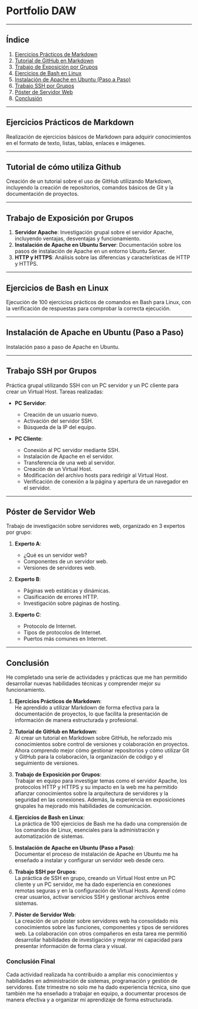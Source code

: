# Portfolio DAW

---

## Índice

1. [Ejercicios Prácticos de Markdown](#ejercicios-prácticos-de-markdown)
2. [Tutorial de GitHub en Markdown](#tutorial-de-github-en-markdown)
3. [Trabajo de Exposición por Grupos](#trabajo-de-exposición-por-grupos)
4. [Ejercicios de Bash en Linux](#ejercicios-de-bash-en-linux)
5. [Instalación de Apache en Ubuntu (Paso a Paso)](#instalación-de-apache-en-ubuntu-paso-a-paso)
6. [Trabajo SSH por Grupos](#trabajo-ssh-por-grupos)
7. [Póster de Servidor Web](#póster-de-servidor-web)
8. [Conclusión](#conclusión)

---

## Ejercicios Prácticos de Markdown

Realización de ejercicios básicos de Markdown para adquirir conocimientos en el formato de texto, listas, tablas, enlaces e imágenes.

---

## Tutorial de cómo utiliza Github 

Creación de un tutorial sobre el uso de GitHub utilizando Markdown, incluyendo la creación de repositorios, comandos básicos de Git y la documentación de proyectos.

---

## Trabajo de Exposición por Grupos

1. **Servidor Apache**: Investigación grupal sobre el servidor Apache, incluyendo ventajas, desventajas y funcionamiento.
2. **Instalación de Apache en Ubuntu Server**: Documentación sobre los pasos de instalación de Apache en un entorno Ubuntu Server.
3. **HTTP y HTTPS**: Análisis sobre las diferencias y características de HTTP y HTTPS.

---

## Ejercicios de Bash en Linux

Ejecución de 100 ejercicios prácticos de comandos en Bash para Linux, con la verificación de respuestas para comprobar la correcta ejecución.

---

## Instalación de Apache en Ubuntu (Paso a Paso)

Instalación paso a paso de Apache en Ubuntu.

---

## Trabajo SSH por Grupos

Práctica grupal utilizando SSH con un PC servidor y un PC cliente para crear un Virtual Host. Tareas realizadas:

- **PC Servidor**:
  - Creación de un usuario nuevo.
  - Activación del servidor SSH.
  - Búsqueda de la IP del equipo.

- **PC Cliente**:
  - Conexión al PC servidor mediante SSH.
  - Instalación de Apache en el servidor.
  - Transferencia de una web al servidor.
  - Creación de un Virtual Host.
  - Modificación del archivo hosts para redirigir al Virtual Host.
  - Verificación de conexión a la página y apertura de un navegador en el servidor.

---

## Póster de Servidor Web

Trabajo de investigación sobre servidores web, organizado en 3 expertos por grupo:

1. **Experto A**:
   - ¿Qué es un servidor web?
   - Componentes de un servidor web.
   - Versiones de servidores web.

2. **Experto B**:
   - Páginas web estáticas y dinámicas.
   - Clasificación de errores HTTP.
   - Investigación sobre páginas de hosting.

3. **Experto C**:
   - Protocolo de Internet.
   - Tipos de protocolos de Internet.
   - Puertos más comunes en Internet.

---

## Conclusión

He completado una serie de actividades y prácticas que me han permitido desarrollar nuevas habilidades técnicas y comprender mejor su funcionamiento.

1. **Ejercicios Prácticos de Markdown**:  
   He aprendido a utilizar Markdown de forma efectiva para la documentación de proyectos, lo que facilita la presentación de información de manera estructurada y profesional.

2. **Tutorial de GitHub en Markdown**:  
   Al crear un tutorial en Markdown sobre GitHub, he reforzado mis conocimientos sobre control de versiones y colaboración en proyectos. Ahora comprendo mejor cómo gestionar repositorios y cómo utilizar Git y GitHub para la colaboración, la organización de código y el seguimiento de versiones.

3. **Trabajo de Exposición por Grupos**:  
   Trabajar en equipo para investigar temas como el servidor Apache, los protocolos HTTP y HTTPS y su impacto en la web me ha permitido afianzar conocimientos sobre la arquitectura de servidores y la seguridad en las conexiones. Además, la experiencia en exposiciones grupales ha mejorado mis habilidades de comunicación.

4. **Ejercicios de Bash en Linux**:  
   La práctica de 100 ejercicios de Bash me ha dado una comprensión de los comandos de Linux, esenciales para la administración y automatización de sistemas. 

5. **Instalación de Apache en Ubuntu (Paso a Paso)**:  
   Documentar el proceso de instalación de Apache en Ubuntu me ha enseñado a instalar y configurar un servidor web desde cero.

6. **Trabajo SSH por Grupos**:  
   La práctica de SSH en grupo, creando un Virtual Host entre un PC cliente y un PC servidor, me ha dado experiencia en conexiones remotas seguras y en la configuración de Virtual Hosts. Aprendí cómo crear usuarios, activar servicios SSH y gestionar archivos entre sistemas.

7. **Póster de Servidor Web**:  
   La creación de un póster sobre servidores web ha consolidado mis conocimientos sobre las funciones, componentes y tipos de servidores web. La colaboración con otros compañeros en esta tarea me permitió desarrollar habilidades de investigación y mejorar mi capacidad para presentar información de forma clara y visual.

### Conclusión Final

Cada actividad realizada ha contribuido a ampliar mis conocimientos y habilidades en administración de sistemas, programación y gestión de servidores. Este trimestre no solo me ha dado experiencia técnica, sino que también me ha enseñado a trabajar en equipo, a documentar procesos de manera efectiva y a organizar mi aprendizaje de forma estructurada. 

